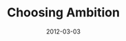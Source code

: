 ---
layout: message
category: message
series: "A Place at the Table"
title: "Choosing Ambition"
date: 2012-03-03
audio-description: "Brian Tome talks about ambition."
audio: "http://www.crossroads.net/players/media/hq/placeatthetable_04.mp3"
audio-title: "Choosing Ambition"
audio-duration: "44&#58;18"
program-description: "A Place at the Table - Choosing Ambition Program"
program: "http://www.crossroads.net/players/media/hq/03_03-04_12Program.pdf"
program-title: "Choosing Ambition"
video-description: "Brian Tome talks about ambition."
video-title: "Choosing Ambition"
video: "https://s3.amazonaws.com/crossroadsvideomessages/placeatthetable_04.mp4"
video-poster: "https://www.crossroads.net/uploadedfiles/placeatthetable_04_still.jpg"
---
